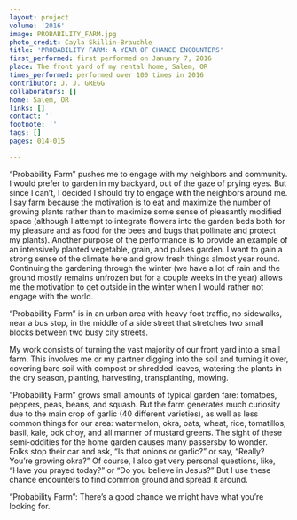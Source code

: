 ```yaml
---
layout: project
volume: '2016'
image: PROBABILITY_FARM.jpg
photo_credit: Cayla Skillin-Brauchle
title: 'PROBABILITY FARM: A YEAR OF CHANCE ENCOUNTERS'
first_performed: first performed on January 7, 2016
place: The front yard of my rental home, Salem, OR
times_performed: performed over 100 times in 2016
contributor: J. J. GREGG
collaborators: []
home: Salem, OR
links: []
contact: ''
footnote: ''
tags: []
pages: 014-015

---
```


“Probability Farm” pushes me to engage with my neighbors and community. I would prefer to garden in my backyard, out of the gaze of prying eyes. But since I can’t, I decided I should try to engage with the neighbors around me. I say farm because the motivation is to eat and maximize the number of growing plants rather than to maximize some sense of pleasantly modified space (although I attempt to integrate flowers into the garden beds both for my pleasure and as food for the bees and bugs that pollinate and protect my plants). Another purpose of the performance is to provide an example of an intensively planted vegetable, grain, and pulses garden. I want to gain a strong sense of the climate here and grow fresh things almost year round. Continuing the gardening through the winter (we have a lot of rain and the ground mostly remains unfrozen but for a couple weeks in the year) allows me the motivation to get outside in the winter when I would rather not engage with the world.

“Probability Farm” is in an urban area with heavy foot traffic, no sidewalks, near a bus stop, in the middle of a side street that stretches two small blocks between two busy city streets.

My work consists of turning the vast majority of our front yard into a small farm. This involves me or my partner digging into the soil and turning it over, covering bare soil with compost or shredded leaves, watering the plants in the dry season, planting, harvesting, transplanting, mowing.

“Probability Farm” grows small amounts of typical garden fare: tomatoes, peppers, peas, beans, and squash. But the farm generates much curiosity due to the main crop of garlic (40 different varieties), as well as less common things for our area: watermelon, okra, oats, wheat, rice, tomatillos, basil, kale, bok choy, and all manner of mustard greens. The sight of these semi-oddities for the home garden causes many passersby to wonder. Folks stop their car and ask, “Is that onions or garlic?” or say, “Really? You’re growing okra?” Of course, I also get very personal questions, like, “Have you prayed today?” or “Do you believe in Jesus?” But I use these chance encounters to find common ground and spread it around.

“Probability Farm”: There’s a good chance we might have what you’re looking for.
